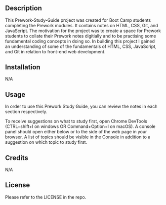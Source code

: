 # <Prework-Study-Guide>

## Description

This Prework-Study-Guide project was created for Boot Camp students completing the Prework modules. It contains notes on HTML, CSS, Git, and JavaScript. The motivation for the project was to create a space for Prework students to collate their Prework notes digitially and to be practising some fundamental coding concepts in doing so. In building this project I gained an understanding of some of the fundamentals of HTML, CSS, JavaScript, and Git in relation to front-end web development. 

## Installation

N/A

## Usage

In order to use this Prework Study Guide, you can review the notes in each section respectively. 

To receive suggestions on what to study first, open Chrome DevTools (CTRL+shift+I on windows OR Command+Option+I on macOS). A console panel should open either below or to the side of the web page in your browser. A list of topics should be visible in the Console in addition to a suggestion on which topic to study first.
## Credits

N/A

## License

Please refer to the LICENSE in the repo. 